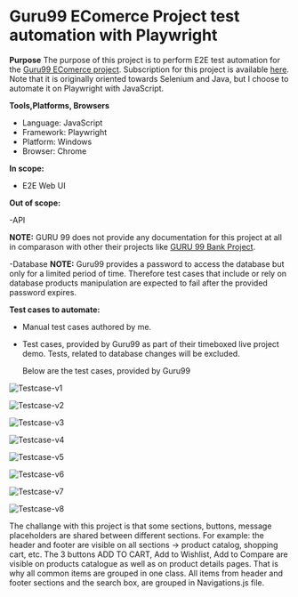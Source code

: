 # Guru99 EComerce Project test automation with Playwright

**Purpose**
The purpose of this project is to perform E2E test automation for the [Guru99 EComerce project](http://live.techpanda.org/index.php/). Subscription for this project is available [here](https://www.guru99.com/live-ecommerce-project.html). Note that it is originally oriented towards Selenium and Java, but I choose to automate it on Playwright with JavaScript.

**Tools,Platforms, Browsers**
 - Language: JavaScript
 - Framework: Playwright
 - Platform: Windows
 - Browser: Chrome

**In scope:**

- E2E Web UI

**Out of scope:**

-API

**NOTE:** GURU 99 does not provide any documentation for this project at all in comparason with other their projects like [GURU 99 Bank Project](https://www.guru99.com/live-selenium-project.html).

-Database
**NOTE:** Guru99 provides a password to access the database but only for a limited period of time. Therefore test cases that include or rely on database products manipulation are expected to fail after the provided password expires.

**Test cases to automate:**
 - Manual test cases authored by me.
 - Test cases, provided by Guru99 as part of their timeboxed live project demo. Tests, related to database changes will be excluded.

   Below are the test cases, provided by Guru99
   
![Testcase-v1](https://github.com/user-attachments/assets/48550049-f777-48de-93b6-9feffcb2cd83)

![Testcase-v2](https://github.com/user-attachments/assets/324720ad-b1ab-4ddb-aa67-00ea6e5d3060)

![Testcase-v3](https://github.com/user-attachments/assets/53ace54b-72e8-4067-85fd-82eed649c0eb)

![Testcase-v4](https://github.com/user-attachments/assets/b189596a-73ba-4736-8de6-0f72903f461c)

![Testcase-v5](https://github.com/user-attachments/assets/a213acce-c3e4-4161-a5af-39a983840c7a)

![Testcase-v6](https://github.com/user-attachments/assets/ec8ae193-1eca-4837-94e1-d66cdb4db7fe)

![Testcase-v7](https://github.com/user-attachments/assets/1dba2770-9a00-4cf7-b4b7-e97b740dc139)

![Testcase-v8](https://github.com/user-attachments/assets/5d730a76-dab1-4310-ba91-1b456a4bc563)


The challange with this project is that some sections, buttons, message placeholders are shared between different sections.
For example:
the header and footer are visible on all sections -> product catalog, shopping cart, etc.
The 3 buttons ADD TO CART, Add to Wishlist, Add to Compare are visible on products catalogue as well as on product details pages. That is why all common items are grouped in one class. All items from header and footer sections and the search box, are grouped in Navigations.js file.


